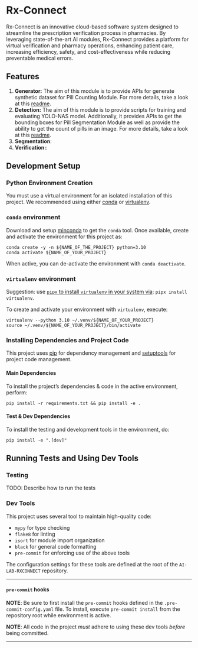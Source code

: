 # Rx-Connect

Rx-Connect is an innovative cloud-based software system designed to streamline the prescription verification process in pharmacies. By leveraging state-of-the-art AI modules, Rx-Connect provides a platform for virtual verification and pharmacy operations, enhancing patient care, increasing efficiency, safety, and cost-effectiveness while reducing preventable medical errors.

## Features

1. **Generator:** The aim of this module is to provide APIs for generate synthetic dataset for Pill Counting Module. For more details, take a look at this [readme](rx_connect/dataset_generator/README.md).
2. **Detection:** The aim of this module is to provide scripts for training and evaluating YOLO-NAS model. Additionally, it provides APIs to get the bounding boxes for Pill Segmentation Module as well as provide the ability to get the count of pills in an image. For more details, take a look at this [readme](rx_connect/pill_counting/README.md).
3. **Segmentation**:
4. **Verification:**:

## Development Setup

### Python Environment Creation

You must use a virtual environment for an isolated installation of this project. We recommended using either [conda](https://docs.conda.io/en/latest/miniconda.html) or [virtualenv](https://pypi.org/project/virtualenv/).

### `conda` environment

Download and setup [minconda](https://docs.conda.io/en/latest/miniconda.html) to get the `conda` tool.
Once available, create and activate the environment for this project as:

```shell script
conda create -y -n ${NAME_OF_THE_PROJECT} python=3.10
conda activate ${NAME_OF_YOUR_PROJECT}
```

When active, you can de-activate the environment with `conda deactivate`.

### `virtualenv` environment

Suggestion: use [`pipx` to install `virtualenv` in your system via](https://virtualenv.pypa.io/en/latest/installation.html#via-pipx): `pipx install virtualenv`.

To create and activate your environment with `virtualenv`, execute:

```shell script
virtualenv --python 3.10 ~/.venv/${NAME_OF_YOUR_PROJECT}
source ~/.venv/${NAME_OF_YOUR_PROJECT}/bin/activate
```

### Installing Dependencies and Project Code

This project uses [pip](https://pypi.org/project/pip/) for dependency management and [setuptools](https://pypi.org/project/setuptools/) for project code management.

#### Main Dependencies

To install the project’s dependencies & code in the active environment, perform:

```shell script
pip install -r requirements.txt && pip install -e .
```

#### Test & Dev Dependencies

To install the testing and development tools in the environment, do:

```shell script
pip install -e ".[dev]"
```

## Running Tests and Using Dev Tools

### Testing

TODO: Describe how to run the tests

### Dev Tools

This project uses several tool to maintain high-quality code:

- `mypy` for type checking
- `flake8` for linting
- `isort` for module import organization
- `black` for general code formatting
- `pre-commit` for enforcing use of the above tools

The configuration settings for these tools are defined at the root of the `AI-LAB-RXCONNECT` repository.
****

#### `pre-commit` hooks

**NOTE**: Be sure to first install the `pre-commit` hooks defined in the `.pre-commit-config.yaml` file. To install, execute `pre-commit install` from the repository root while environment is active.

**NOTE**: All code in the project _must_ adhere to using these dev tools _before_ being committed.
****
